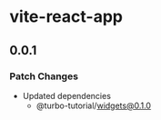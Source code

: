 # vite-react-app

## 0.0.1
### Patch Changes

- Updated dependencies
  - @turbo-tutorial/widgets@0.1.0

